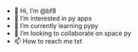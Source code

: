 - 👋 Hi, I’m @bf8
- 👀 I’m interested in py apps
- 🌱 I’m currently learning pypy
- 💞️ I’m looking to collaborate on space py
- 📫 How to reach me txt

<!---
bf8/bf8 is a ✨ special ✨ repository because its `README.md` (this file) appears on your GitHub profile.
You can click the Preview link to take a look at your changes.
--->
